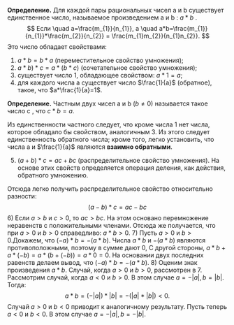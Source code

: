 **Определение.** Для каждой пары рациональных чисел a и b существует единственное число, называемое произведением a и b : $a*b$ .
$$
Если \quad a=\frac{m_{1}}{n_{1}}, а \quad a*b=\frac{m_{1}}{n_{1}}*\frac{m_{2}}{n_{2}} = \frac{m_{1}m_{2}}{n_{1}n_{2}}.
$$
Это число обладает свойствами:
1) $a*b = b*a$ (переместительное свойство умножения);
2) $a*b)*c = a*(b*c)$ (сочетательное свойство умножения);
3) существует число 1, обладающее свойством: $a*1 = a$;
4) для каждого числа a существует число $\frac{1}{a}$ (обратное), такое, что $a*\frac{1}{a}=1$.


**Определение.** Частным двух чисел a и b $(b\neq 0)$ называется такое число c , что $c*b =a$.

Из единственности частного следует, что кроме числа 1 нет числа, которое обладало бы свойством, аналогичным 3. Из этого следует единственность обратного числа; кроме того, легко установить, что числа a и $\frac{1}{a}$ являются **взаимно обратными**.

5) $(a+b)*c=ac+bc$ (распределительное свойство умножения).
На основе этих свойств определяется операция деления, как действия, обратного умножению.

Отсюда легко получить распределительное свойство относительно разности:
$$
(a-b)*c=ac-bc
$$
6) Если $a>b$ и $c>0$, то $ac>bc$.
На этом основано перемножение неравенств с положительными членами.
Отсюда же получается, что при $a > 0$ и $b>0$ справедливо: $a*b>0$.
7) Пусть $a > 0$ и $b>0$.Докажем, что $(-a)*b=-(a*b)$.
Числа $a*b$ и $-(a*b)$ являются противоположными, поэтому в сумме дают 0, С другой стороны, $a*b+a*(-b)=a*(b+(-b))=a*0=0$.
На основании двух последних равенств делаем вывод, что $(-a)*b=-(a*b)$.
8) Оценим знак произведения $a*b$.
Случай, когда $a > 0$ и $b>0$, рассмотрен в 7.
Рассмотрим случай, когда $a<0$ и $b>0$. В этом случае $a = -|a|,b=|b|$. Тогда:
$$
a*b=(-|a|)*|b|=-(|a|*|b|)<0.
$$
Случай $a>0$ и $b<0$ приводит к аналогичному результату. 
Пусть теперь $a<0$ и $b<0$. В этом случае $a=-|a|,b=-|b|$.
